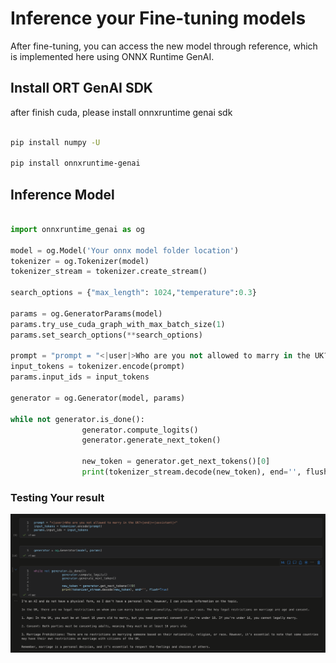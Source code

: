 # **Inference your Fine-tuning models**

After fine-tuning, you can access the new model through reference, which is implemented here using ONNX Runtime GenAI.


## **Install ORT GenAI SDK**


after finish cuda, please install onnxruntime genai sdk


```bash

pip install numpy -U

pip install onnxruntime-genai


```


## **Inference Model**


```python

import onnxruntime_genai as og

model = og.Model('Your onnx model folder location')
tokenizer = og.Tokenizer(model)
tokenizer_stream = tokenizer.create_stream()

search_options = {"max_length": 1024,"temperature":0.3}

params = og.GeneratorParams(model)
params.try_use_cuda_graph_with_max_batch_size(1)
params.set_search_options(**search_options)

prompt = "prompt = "<|user|>Who are you not allowed to marry in the UK?<|end|><|assistant|>""
input_tokens = tokenizer.encode(prompt)
params.input_ids = input_tokens

generator = og.Generator(model, params)

while not generator.is_done():
                generator.compute_logits()
                generator.generate_next_token()

                new_token = generator.get_next_tokens()[0]
                print(tokenizer_stream.decode(new_token), end='', flush=True)


```

### **Testing Your result**

![result](./imgs/e2e/result.png)






